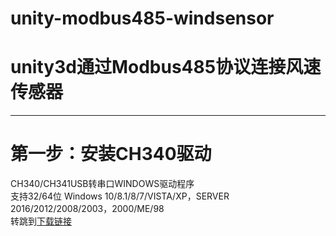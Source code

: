 # unity-modbus485-windsensor
# unity3d通过Modbus485协议连接风速传感器
***
# 第一步：安装CH340驱动
CH340/CH341USB转串口WINDOWS驱动程序   
支持32/64位 Windows 10/8.1/8/7/VISTA/XP，SERVER 2016/2012/2008/2003，2000/ME/98  
转跳到[下载链接](http://www.wch.cn/downloads/CH341SER_EXE.html)
